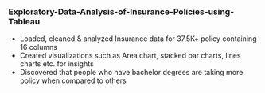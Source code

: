 ### Exploratory-Data-Analysis-of-Insurance-Policies-using-Tableau 
* Loaded, cleaned & analyzed Insurance data for 37.5K+ policy containing 16 columns
* Created visualizations such as Area chart, stacked bar charts, lines charts etc. for insights
* Discovered that people who have bachelor degrees are taking more policy when compared to others

